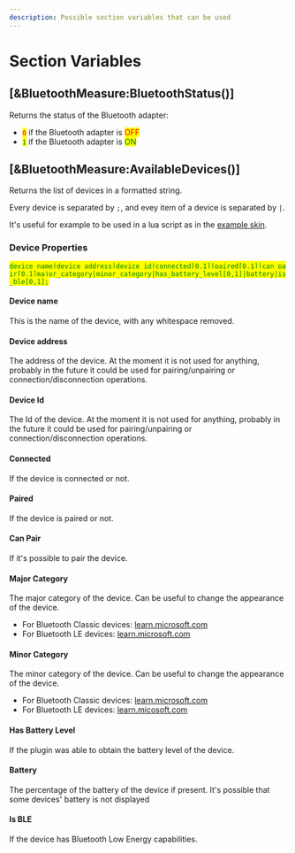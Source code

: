 ```yaml
---
description: Possible section variables that can be used
---
```


# Section Variables

## \[\&BluetoothMeasure:BluetoothStatus()]

Returns the status of the Bluetooth adapter:

* <mark style="color:red;">`0`</mark> if the Bluetooth adapter is <mark style="color:red;">OFF</mark>
* <mark style="color:green;">`1`</mark> if the Bluetooth adapter is <mark style="color:green;">ON</mark>

## \[\&BluetoothMeasure:AvailableDevices()]

Returns the list of devices in a formatted string.

Every device is separated by `;`, and evey item of a device is separated by `|`.

It's useful for example to be used in a lua script as in the [example skin](https://github.com/Droptop-Four/Rainmeter-Bluetooth-Plugin/tree/main/Bluetooth-Example-Skin).

### Device Properties

<mark style="color:green;">`device_name|device_address|device_id|connected[0,1]|paired[0,1]|can_pair[0,1]major_category|minor_category|has_battery_level[0,1]|battery|is_ble[0,1];`</mark>

#### Device name

This is the name of the device, with any whitespace removed.

#### Device address

The address of the device. At the moment it is not used for anything, probably in the future it could be used for pairing/unpairing or connection/disconnection operations.

#### Device Id

The Id of the device. At the moment it is not used for anything, probably in the future it could be used for pairing/unpairing or connection/disconnection operations.

#### Connected

If the device is connected or not.

#### Paired

If the device is paired or not.

#### Can Pair

If it's possible to pair the device.

#### Major Category

The major category of the device. Can be useful to change the appearance of the device.

* For Bluetooth Classic devices: [learn.microsoft.com](https://learn.microsoft.com/en-us/uwp/api/windows.devices.bluetooth.bluetoothmajorclass?view=winrt-26100#fields)
* For Bluetooth LE devices: [learn.microsoft.com](https://learn.microsoft.com/en-us/uwp/api/windows.devices.bluetooth.bluetoothleappearancecategories?view=winrt-26100#properties)

#### Minor Category

The minor category of the device. Can be useful to change the appearance of the device.&#x20;

* For Bluetooth Classic devices: [learn.microsoft.com](https://learn.microsoft.com/en-us/uwp/api/windows.devices.bluetooth.bluetoothminorclass?view=winrt-26100#fields)
* For Bluetooth LE devices: [learn.micosoft.com](https://learn.microsoft.com/en-us/uwp/api/windows.devices.bluetooth.bluetoothleappearancesubcategories?view=winrt-26100#properties)

#### Has Battery Level

If the plugin was able to obtain the battery level of the device.

#### Battery

The percentage of the battery of the device if present. It's possible that some devices' battery is not displayed

#### Is BLE

If the device has Bluetooth Low Energy capabilities.
